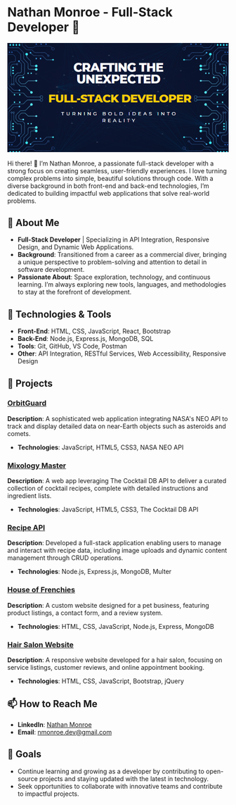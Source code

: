 # Nathan Monroe - Full-Stack Developer 🚀

![Profile Banner](banner.png)

Hi there! 👋 I’m Nathan Monroe, a passionate full-stack developer with a strong focus on creating seamless, user-friendly experiences. I love turning complex problems into simple, beautiful solutions through code. With a diverse background in both front-end and back-end technologies, I’m dedicated to building impactful web applications that solve real-world problems.

## 🌟 About Me
- **Full-Stack Developer** | Specializing in API Integration, Responsive Design, and Dynamic Web Applications.
- **Background**: Transitioned from a career as a commercial diver, bringing a unique perspective to problem-solving and attention to detail in software development.
- **Passionate About**: Space exploration, technology, and continuous learning. I’m always exploring new tools, languages, and methodologies to stay at the forefront of development.

## 🔧 Technologies & Tools
- **Front-End**: HTML, CSS, JavaScript, React, Bootstrap
- **Back-End**: Node.js, Express.js, MongoDB, SQL
- **Tools**: Git, GitHub, VS Code, Postman
- **Other**: API Integration, RESTful Services, Web Accessibility, Responsive Design

## 🚀 Projects
### [OrbitGuard](https://github.com/username/orbitguard)
**Description**: A sophisticated web application integrating NASA's NEO API to track and display detailed data on near-Earth objects such as asteroids and comets.
- **Technologies**: JavaScript, HTML5, CSS3, NASA NEO API

### [Mixology Master](https://github.com/username/mixologymaster)
**Description**: A web app leveraging The Cocktail DB API to deliver a curated collection of cocktail recipes, complete with detailed instructions and ingredient lists.
- **Technologies**: JavaScript, HTML5, CSS3, The Cocktail DB API

### [Recipe API](https://github.com/username/recipeapi)
**Description**: Developed a full-stack application enabling users to manage and interact with recipe data, including image uploads and dynamic content management through CRUD operations.
- **Technologies**: Node.js, Express.js, MongoDB, Multer

### [House of Frenchies](https://house-of-frenchies.com)
**Description**: A custom website designed for a pet business, featuring product listings, a contact form, and a review system.
- **Technologies**: HTML, CSS, JavaScript, Node.js, Express, MongoDB

### [Hair Salon Website](https://github.com/username/hairsalon)
**Description**: A responsive website developed for a hair salon, focusing on service listings, customer reviews, and online appointment booking.
- **Technologies**: HTML, CSS, JavaScript, Bootstrap, jQuery

## 📫 How to Reach Me
- **LinkedIn**: [Nathan Monroe](https://www.linkedin.com/in/nathan-d-monroe/)
- **Email**: nmonroe.dev@gmail.com

## 🎯 Goals
- Continue learning and growing as a developer by contributing to open-source projects and staying updated with the latest in technology.
- Seek opportunities to collaborate with innovative teams and contribute to impactful projects.
